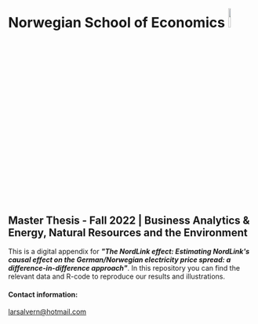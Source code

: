 # Norwegian School of Economics <img src="https://www.nhh.no/contentassets/dab910c2b4b441648c82105332b974ac/nhh_logo_1f_positiv_helblaa.png" width = "10%" height = "10%">
## Master Thesis - Fall 2022 | Business Analytics & Energy, Natural Resources and the Environment

This is a digital appendix for ***"The NordLink effect: Estimating NordLink's causal effect on the German/Norwegian electricity price spread: a difference-in-difference approach"***. In this repository you can find the relevant data and R-code to reproduce our results and illustrations.

#### Contact information:
larsalvern@hotmail.com

